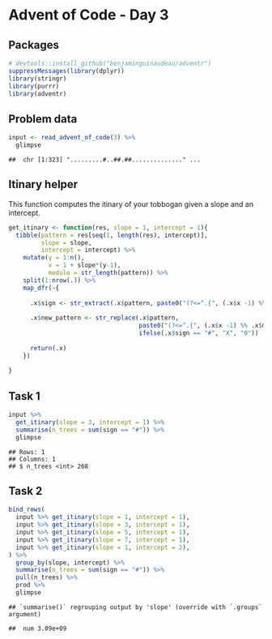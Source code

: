 Advent of Code - Day 3
================

## Packages

``` r
# devtools::install_github("benjaminguinaudeau/adventr")
suppressMessages(library(dplyr))
library(stringr)
library(purrr)
library(adventr)
```

## Problem data

``` r
input <- read_advent_of_code(3) %>%
  glimpse
```

    ##  chr [1:323] ".........#..##.##.............." ...

## Itinary helper

This function computes the itinary of your tobbogan given a slope and an
intercept.

``` r
get_itinary <- function(res, slope = 1, intercept = 1){
  tibble(pattern = res[seq(1, length(res), intercept)],
         slope = slope, 
         intercept = intercept) %>%
    mutate(y = 1:n(), 
           x = 1 + slope*(y-1), 
           modulo = str_length(pattern)) %>%
    split(1:nrow(.)) %>% 
    map_dfr(~{
      
      .x$sign <- str_extract(.x$pattern, paste0("(?<=^.{", (.x$x -1) %% .x$modulo, "})."))
      
      .x$new_pattern <- str_replace(.x$pattern, 
                                    paste0("(?<=^.{", (.x$x -1) %% .x$modulo, "})."),
                                    ifelse(.x$sign == "#", "X", "0"))
      
      return(.x)
    })
  
}
```

## Task 1

``` r
input %>%
  get_itinary(slope = 3, intercept = 1) %>%
  summarise(n_trees = sum(sign == "#")) %>%
  glimpse
```

    ## Rows: 1
    ## Columns: 1
    ## $ n_trees <int> 268

## Task 2

``` r
bind_rows(
  input %>% get_itinary(slope = 1, intercept = 1),
  input %>% get_itinary(slope = 3, intercept = 1),
  input %>% get_itinary(slope = 5, intercept = 1),
  input %>% get_itinary(slope = 7, intercept = 1),
  input %>% get_itinary(slope = 1, intercept = 2),
) %>%
  group_by(slope, intercept) %>% 
  summarise(n_trees = sum(sign == "#")) %>%
  pull(n_trees) %>%
  prod %>%
  glimpse
```

    ## `summarise()` regrouping output by 'slope' (override with `.groups` argument)

    ##  num 3.09e+09
